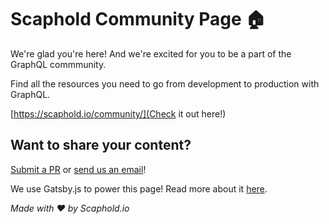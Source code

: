 # Scaphold Community Page :house:

We're glad you're here! And we're excited for you to be a part of the GraphQL commmunity.

Find all the resources you need to go from development to production with GraphQL.

[https://scaphold.io/community/](Check it out here!)

## Want to share your content?

[Submit a PR](https://github.com/scaphold-io/scaphold-community/pulls) or [send us an email](mailto:community@scaphold.io?body=Thanks%20for%20contributing%21%0A%0ASend%20us%20a%20message%20outlining%20your%20idea%20or%20join%20us%20on%20Slack%20at%20https%3A%2F%2Fscapholdslackin.herokuapp.com%20and%20contact%20%40michael%20or%20%40vince.%0A%0AThis%20site%20is%20also%20entirely%20open%20source%20so%20feel%20free%20to%20submit%20a%20pull%20request%20directly%20to%20GitHub%20%28https%3A%2F%2Fgithub.com%2Fscaphold-io%2Fscaphold-community%2Fpulls%29%21%0A%0AThanks%21&subject=I%27d%20Like%20To%20Contribute%21)!

We use Gatsby.js to power this page! Read more about it [here](https://github.com/gatsbyjs/gatsby).

*Made with :heart: by Scaphold.io*
